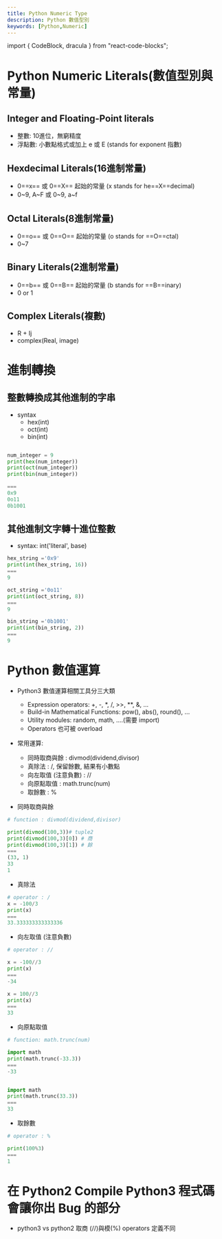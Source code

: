 ```yaml
---
title: Python Numeric Type
description: Python 數值型別
keywords: [Python,Numeric]
---
```

import { CodeBlock, dracula  } from "react-code-blocks";

# Python Numeric Literals(數值型別與常量)

## Integer and Floating-Point literals
* 整數: 10進位，無窮精度
* 浮點數: 小數點格式或加上 e 或 E (stands for exponent 指數)

## Hexdecimal Literals(16進制常量)
* 0==x== 或 0==X== 起始的常量 (x stands for he==X==decimal) 
* 0\~9, A\~F 或 0\~9, a\~f

## Octal Literals(8進制常量)
* 0==o== 或 0==O== 起始的常量 (o stands for ==O==ctal) 
* 0\~7

## Binary Literals(2進制常量)
* 0==b== 或 0==B== 起始的常量 (b stands for ==B==inary)
* 0 or 1

## Complex Literals(複數)
* R + Ij
* complex(Real, image)


# 進制轉換
## 整數轉換成其他進制的字串
* syntax
    * hex(int)
    * oct(int)
    * bin(int)

```python

num_integer = 9
print(hex(num_integer))
print(oct(num_integer))
print(bin(num_integer))

===
0x9
0o11
0b1001
```

## 其他進制文字轉十進位整數
* syntax: int('literal', base)

```python
hex_string ='0x9'
print(int(hex_string, 16))
===
9

oct_string ='0o11'
print(int(oct_string, 8))
===
9

bin_string ='0b1001'
print(int(bin_string, 2))
===
9

```

# Python 數值運算
* Python3 數值運算相關工具分三大類
    * Expression operators: +, -, *, /, >>, **, &, ...
    * Build-in Mathematical Functions: pow(), abs(), round(), ...
    * Utility modules: random, math, ....(需要 import)
    * Operators 也可被 overload
* 常用運算:
    * 同時取商與餘 : divmod(dividend,divisor)
    * 真除法 : /, 保留餘數, 結果有小數點
    * 向左取值 (注意負數) : //
    * 向原點取值 : math.trunc(num)
    * 取餘數 : %


* 同時取商與餘

```python
# function : divmod(dividend,divisor)

print(divmod(100,3))# tuple2
print(divmod(100,3)[0]) # 商
print(divmod(100,3)[1]) # 餘
===
(33, 1)
33
1
```

* 真除法

```python
# operator : /
x = -100/3
print(x)
===
33.333333333333336
```

* 向左取值 (注意負數)

```python
# operator : //

x = -100//3
print(x)
===
-34

x = 100//3
print(x)
===
33
```

* 向原點取值

```python
# function: math.trunc(num)

import math
print(math.trunc(-33.3))
===
-33


import math
print(math.trunc(33.3))
===
33
```

* 取餘數

```python
# operator : %

print(100%3)
===
1

```



# 在 Python2 Compile Python3 程式碼會讓你出 Bug 的部分
* python3 vs python2 取商 (//)與模(%) operators 定義不同


